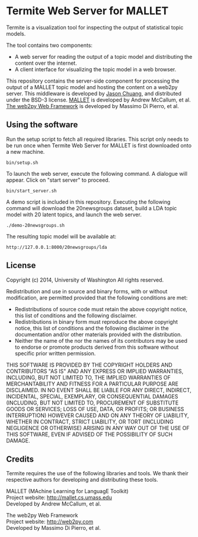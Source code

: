 Termite Web Server for MALLET
=============================

Termite is a visualization tool for inspecting the output of statistical topic models.

The tool contains two components:
  * A web server for reading the output of a topic model and distributing the content over the internet.
  * A client interface for visualizing the topic model in a web browser.

This repository contains the server-side component for processing the output of a MALLET topic model and hosting the content on a web2py server. This middleware is developed by [Jason Chuang](http://jason.chuang.ca), and distributed under the BSD-3 license. [MALLET](http://mallet.cs.umass.edu) is developed by Andrew McCallum, et al. [The web2py Web Framework](http://web2py.com) is developed by Massimo Di Pierro, et al.

Using the software
------------------

Run the setup script to fetch all required libraries. This script only needs to be run once when Termite Web Server for MALLET is first downloaded onto a new machine.

```
bin/setup.sh
```

To launch the web server, execute the following command. A dialogue will appear. Click on "start server" to proceed.

```
bin/start_server.sh
```

A demo script is included in this repository. Executing the following command will download the 20newsgroups dataset, build a LDA topic model with 20 latent topics, and launch the web server.

```
./demo-20newsgroups.sh
```

The resulting topic model will be available at:

```
http://127.0.0.1:8000/20newsgroups/lda
```

License
-------

Copyright (c) 2014, University of Washington
All rights reserved.

Redistribution and use in source and binary forms, with or without
modification, are permitted provided that the following conditions are met:
  * Redistributions of source code must retain the above copyright
    notice, this list of conditions and the following disclaimer.
  * Redistributions in binary form must reproduce the above copyright
    notice, this list of conditions and the following disclaimer in the
    documentation and/or other materials provided with the distribution.
  * Neither the name of the <organization> nor the
    names of its contributors may be used to endorse or promote products
    derived from this software without specific prior written permission.

THIS SOFTWARE IS PROVIDED BY THE COPYRIGHT HOLDERS AND CONTRIBUTORS "AS IS" AND
ANY EXPRESS OR IMPLIED WARRANTIES, INCLUDING, BUT NOT LIMITED TO, THE IMPLIED
WARRANTIES OF MERCHANTABILITY AND FITNESS FOR A PARTICULAR PURPOSE ARE
DISCLAIMED. IN NO EVENT SHALL <COPYRIGHT HOLDER> BE LIABLE FOR ANY
DIRECT, INDIRECT, INCIDENTAL, SPECIAL, EXEMPLARY, OR CONSEQUENTIAL DAMAGES
(INCLUDING, BUT NOT LIMITED TO, PROCUREMENT OF SUBSTITUTE GOODS OR SERVICES;
LOSS OF USE, DATA, OR PROFITS; OR BUSINESS INTERRUPTION) HOWEVER CAUSED AND
ON ANY THEORY OF LIABILITY, WHETHER IN CONTRACT, STRICT LIABILITY, OR TORT
(INCLUDING NEGLIGENCE OR OTHERWISE) ARISING IN ANY WAY OUT OF THE USE OF THIS
SOFTWARE, EVEN IF ADVISED OF THE POSSIBILITY OF SUCH DAMAGE.

Credits
-------

Termite requires the use of the following libraries and tools.
We thank their respective authors for developing and distributing these tools.

  MALLET (MAchine Learning for LanguagE Toolkit)  
  Project website: http://mallet.cs.umass.edu  
  Developed by Andrew McCallum, et al.  

  The web2py Web Framework  
  Project website: http://web2py.com  
  Developed by Massimo Di Pierro, et al.  

